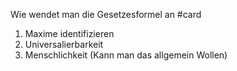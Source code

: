 Wie wendet man die Gesetzesformel an #card 
1. Maxime identifizieren 
2. Universalierbarkeit
3. Menschlichkeit (Kann man das allgemein Wollen)